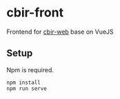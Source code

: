 # cbir-front
Frontend for [cbir-web](https://github.com/AnxQ/cbir-web) base on VueJS
## Setup
Npm is required.
```
npm install
npm run serve
```